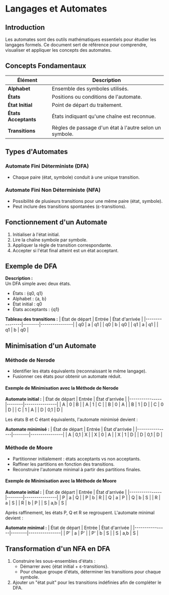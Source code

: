 # Langages et Automates

## Introduction
Les automates sont des outils mathématiques essentiels pour étudier les langages formels. Ce document sert de référence pour comprendre, visualiser et appliquer les concepts des automates.

## Concepts Fondamentaux
| Élément         | Description                                                  |
|-----------------|--------------------------------------------------------------|
| **Alphabet**    | Ensemble des symboles utilisés.                              |
| **États**       | Positions ou conditions de l'automate.                       |
| **État Initial**| Point de départ du traitement.                               |
| **États Acceptants** | États indiquant qu'une chaîne est reconnue.             |
| **Transitions** | Règles de passage d'un état à l'autre selon un symbole.       |

## Types d'Automates

### Automate Fini Déterministe (DFA)
- Chaque paire (état, symbole) conduit à une unique transition.

### Automate Fini Non Déterministe (NFA)
- Possibilité de plusieurs transitions pour une même paire (état, symbole).
- Peut inclure des transitions spontanées (ε-transitions).

## Fonctionnement d'un Automate
1. Initialiser à l'état initial.
2. Lire la chaîne symbole par symbole.
3. Appliquer la règle de transition correspondante.
4. Accepter si l'état final atteint est un état acceptant.

## Exemple de DFA
**Description :**  
Un DFA simple avec deux états.
- États : {q0, q1}
- Alphabet : {a, b}
- État initial : q0
- États acceptants : {q1}

**Tableau des transitions :**
| État de départ | Entrée | État d'arrivée |
|----------------|--------|----------------|
| q0             | a      | q1             |
| q0             | b      | q0             |
| q1             | a      | q1             |
| q1             | b      | q0             |

## Minimisation d'un Automate
### Méthode de Nerode
- Identifier les états équivalents (reconnaissant le même langage).
- Fusionner ces états pour obtenir un automate réduit.

#### Exemple de Minimisation avec la Méthode de Nerode
**Automate initial :**
| État de départ | Entrée | État d'arrivée |
|----------------|--------|----------------|
| A              | 0      | B              |
| A              | 1      | C              |
| B              | 0      | A              |
| B              | 1      | D              |
| C              | 0      | D              |
| C              | 1      | A              |
| D              | 0,1   | D              |

Les états B et C étant équivalents, l'automate minimisé devient :

**Automate minimisé :**
| État de départ | Entrée | État d'arrivée |
|----------------|--------|----------------|
| A              | 0,1   | X              |
| X              | 0      | A              |
| X              | 1      | D              |
| D              | 0,1   | D              |

### Méthode de Moore
- Partitionner initialement : états acceptants vs non acceptants.
- Raffiner les partitions en fonction des transitions.
- Reconstruire l'automate minimal à partir des partitions finales.

#### Exemple de Minimisation avec la Méthode de Moore
**Automate initial :**
| État de départ | Entrée | État d'arrivée |
|----------------|--------|----------------|
| P              | a      | Q              |
| P              | b      | R              |
| Q              | a      | P              |
| Q              | b      | S              |
| R              | a      | S              |
| R              | b      | P              |
| S              | a,b    | S              |

Après raffinement, les états P, Q et R se regroupent. L'automate minimal devient :

**Automate minimal :**
| État de départ | Entrée | État d'arrivée |
|----------------|--------|----------------|
| P'             | a      | P'             |
| P'             | b      | S              |
| S              | a,b    | S              |

## Transformation d'un NFA en DFA
1. Construire les sous-ensembles d'états :
   - Démarrer avec {état initial + ε-transitions}.
   - Pour chaque groupe d'états, déterminer les transitions pour chaque symbole.
2. Ajouter un "état puit" pour les transitions indéfinies afin de compléter le DFA.
